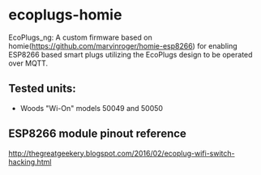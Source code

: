 # ecoplugs-homie
  EcoPlugs_ng: A custom firmware based on homie(https://github.com/marvinroger/homie-esp8266) for enabling ESP8266 based smart plugs utilizing the EcoPlugs design to be operated over MQTT. 
## Tested units:
 * Woods "Wi-On" models 50049 and 50050
## ESP8266 module pinout reference
  http://thegreatgeekery.blogspot.com/2016/02/ecoplug-wifi-switch-hacking.html
